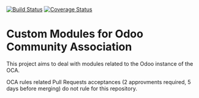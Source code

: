 [![Build Status](https://travis-ci.org/OCA/oca-custom.svg?branch=8.0)](https://travis-ci.org/OCA/oca-custom)
[![Coverage Status](https://coveralls.io/repos/github/OCA/oca-custom/badge.svg?branch=8.0)](https://coveralls.io/github/OCA/oca-custom?branch=8.0)

Custom Modules for Odoo Community Association
=============================================

This project aims to deal with modules related to the Odoo instance of the OCA.

OCA rules related Pull Requests acceptances (2 approvments required, 5 days before merging) do not rule for this repository.
